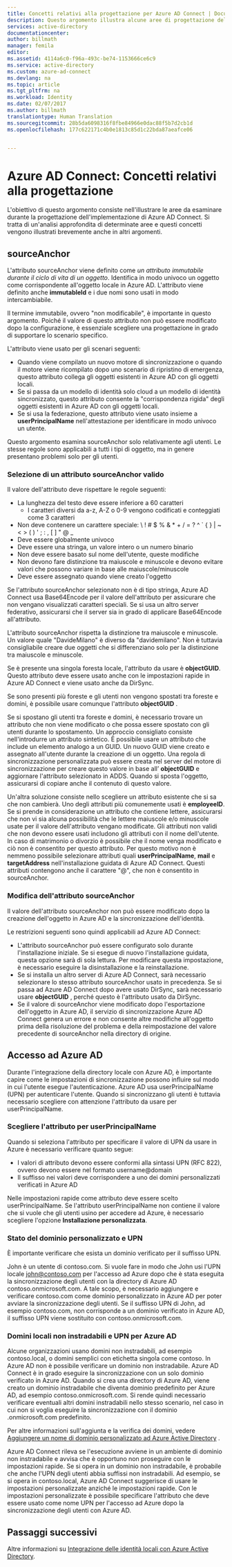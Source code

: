 ```yaml
---
title: Concetti relativi alla progettazione per Azure AD Connect | Documentazione Microsoft
description: Questo argomento illustra alcune aree di progettazione dell&quot;implementazione.
services: active-directory
documentationcenter: 
author: billmath
manager: femila
editor: 
ms.assetid: 4114a6c0-f96a-493c-be74-1153666ce6c9
ms.service: active-directory
ms.custom: azure-ad-connect
ms.devlang: na
ms.topic: article
ms.tgt_pltfrm: na
ms.workload: Identity
ms.date: 02/07/2017
ms.author: billmath
translationtype: Human Translation
ms.sourcegitcommit: 28b5da6098316f8fbe84966e0dac88f5b7d2cb1d
ms.openlocfilehash: 177c622171c4b0e1813c85d1c22bda87aeafce06


---
```

# <a name="azure-ad-connect-design-concepts"></a>Azure AD Connect: Concetti relativi alla progettazione
L'obiettivo di questo argomento consiste nell'illustrare le aree da esaminare durante la progettazione dell'implementazione di Azure AD Connect. Si tratta di un'analisi approfondita di determinate aree e questi concetti vengono illustrati brevemente anche in altri argomenti.

## <a name="sourceanchor"></a>sourceAnchor
L'attributo sourceAnchor viene definito come *un attributo immutabile durante il ciclo di vita di un oggetto*. Identifica in modo univoco un oggetto come corrispondente all'oggetto locale in Azure AD. L'attributo viene definito anche **immutableId** e i due nomi sono usati in modo intercambiabile.

Il termine immutabile, ovvero "non modificabile", è importante in questo argomento. Poiché il valore di questo attributo non può essere modificato dopo la configurazione, è essenziale scegliere una progettazione in grado di supportare lo scenario specifico.

L'attributo viene usato per gli scenari seguenti:

* Quando viene compilato un nuovo motore di sincronizzazione o quando il motore viene ricompilato dopo uno scenario di ripristino di emergenza, questo attributo collega gli oggetti esistenti in Azure AD con gli oggetti locali.
* Se si passa da un modello di identità solo cloud a un modello di identità sincronizzato, questo attributo consente la "corrispondenza rigida" degli oggetti esistenti in Azure AD con gli oggetti locali.
* Se si usa la federazione, questo attributo viene usato insieme a **userPrincipalName** nell'attestazione per identificare in modo univoco un utente.

Questo argomento esamina sourceAnchor solo relativamente agli utenti. Le stesse regole sono applicabili a tutti i tipi di oggetto, ma in genere presentano problemi solo per gli utenti.

### <a name="selecting-a-good-sourceanchor-attribute"></a>Selezione di un attributo sourceAnchor valido
Il valore dell'attributo deve rispettare le regole seguenti:

* La lunghezza del testo deve essere inferiore a 60 caratteri
  * I caratteri diversi da a-z, A-Z o 0-9 vengono codificati e conteggiati come 3 caratteri
* Non deve contenere un carattere speciale: &#92; ! # $ % & * + / = ? ^ &#96; { } | ~ < > ( ) ' ; : , [ ] " @ _
* Deve essere globalmente univoco
* Deve essere una stringa, un valore intero o un numero binario
* Non deve essere basato sul nome dell'utente, queste modifiche
* Non devono fare distinzione tra maiuscole e minuscole e devono evitare valori che possono variare in base alle maiuscole/minuscole
* Deve essere assegnato quando viene creato l'oggetto

Se l'attributo sourceAnchor selezionato non è di tipo stringa, Azure AD Connect usa Base64Encode per il valore dell'attributo per assicurare che non vengano visualizzati caratteri speciali. Se si usa un altro server federativo, assicurarsi che il server sia in grado di applicare Base64Encode all'attributo.

L'attributo sourceAnchor rispetta la distinzione tra maiuscole e minuscole. Un valore quale "DavideMilano" è diverso da "davidemilano". Non è tuttavia consigliabile creare due oggetti che si differenziano solo per la distinzione tra maiuscole e minuscole.

Se è presente una singola foresta locale, l'attributo da usare è **objectGUID**. Questo attributo deve essere usato anche con le impostazioni rapide in Azure AD Connect e viene usato anche da DirSync.

Se sono presenti più foreste e gli utenti non vengono spostati tra foreste e domini, è possibile usare comunque l'attributo **objectGUID** .

Se si spostano gli utenti tra foreste e domini, è necessario trovare un attributo che non viene modificato o che possa essere spostato con gli utenti durante lo spostamento. Un approccio consigliato consiste nell'introdurre un attributo sintetico. È possibile usare un attributo che include un elemento analogo a un GUID. Un nuovo GUID viene creato e assegnato all'utente durante la creazione di un oggetto. Una regola di sincronizzazione personalizzata può essere creata nel server del motore di sincronizzazione per creare questo valore in base all’ **objectGUID** e aggiornare l'attributo selezionato in ADDS. Quando si sposta l'oggetto, assicurarsi di copiare anche il contenuto di questo valore.

Un'altra soluzione consiste nello scegliere un attributo esistente che si sa che non cambierà. Uno degli attributi più comunemente usati è **employeeID**. Se si prende in considerazione un attributo che contiene lettere, assicurarsi che non vi sia alcuna possibilità che le lettere maiuscole e/o minuscole usate per il valore dell'attributo vengano modificate. Gli attributi non validi che non devono essere usati includono gli attributi con il nome dell'utente. In caso di matrimonio o divorzio è possibile che il nome venga modificato e ciò non è consentito per questo attributo. Per questo motivo non è nemmeno possibile selezionare attributi quali **userPrincipalName**, **mail** e **targetAddress** nell'installazione guidata di Azure AD Connect. Questi attributi contengono anche il carattere "@", che non è consentito in sourceAnchor.

### <a name="changing-the-sourceanchor-attribute"></a>Modifica dell'attributo sourceAnchor
Il valore dell'attributo sourceAnchor non può essere modificato dopo la creazione dell'oggetto in Azure AD e la sincronizzazione dell'identità.

Le restrizioni seguenti sono quindi applicabili ad Azure AD Connect:

* L'attributo sourceAnchor può essere configurato solo durante l'installazione iniziale. Se si esegue di nuovo l'installazione guidata, questa opzione sarà di sola lettura. Per modificare questa impostazione, è necessario eseguire la disinstallazione e la reinstallazione.
* Se si installa un altro server di Azure AD Connect, sarà necessario selezionare lo stesso attributo sourceAnchor usato in precedenza. Se si passa ad Azure AD Connect dopo avere usato DirSync, sarà necessario usare **objectGUID** , perché questo è l'attributo usato da DirSync.
* Se il valore di sourceAnchor viene modificato dopo l'esportazione dell'oggetto in Azure AD, il servizio di sincronizzazione Azure AD Connect genera un errore e non consente altre modifiche all'oggetto prima della risoluzione del problema e della reimpostazione del valore precedente di sourceAnchor nella directory di origine.

## <a name="azure-ad-sign-in"></a>Accesso ad Azure AD
Durante l'integrazione della directory locale con Azure AD, è importante capire come le impostazioni di sincronizzazione possono influire sul modo in cui l'utente esegue l'autenticazione. Azure AD usa userPrincipalName (UPN) per autenticare l'utente. Quando si sincronizzano gli utenti è tuttavia necessario scegliere con attenzione l'attributo da usare per userPrincipalName.

### <a name="choosing-the-attribute-for-userprincipalname"></a>Scegliere l'attributo per userPrincipalName
Quando si seleziona l'attributo per specificare il valore di UPN da usare in Azure è necessario verificare quanto segue:

* I valori di attributo devono essere conformi alla sintassi UPN (RFC 822), ovvero devono essere nel formato username@domain
* Il suffisso nei valori deve corrispondere a uno dei domini personalizzati verificati in Azure AD

Nelle impostazioni rapide come attributo deve essere scelto userPrincipalName. Se l'attributo userPrincipalName non contiene il valore che si vuole che gli utenti usino per accedere ad Azure, è necessario scegliere l'opzione **Installazione personalizzata**.

### <a name="custom-domain-state-and-upn"></a>Stato del dominio personalizzato e UPN
È importante verificare che esista un dominio verificato per il suffisso UPN.

John è un utente di contoso.com. Si vuole fare in modo che John usi l'UPN locale john@contoso.com per l'accesso ad Azure dopo che è stata eseguita la sincronizzazione degli utenti con la directory di Azure AD contoso.onmicrosoft.com. A tale scopo, è necessario aggiungere e verificare contoso.com come dominio personalizzato in Azure AD per poter avviare la sincronizzazione degli utenti. Se il suffisso UPN di John, ad esempio contoso.com, non corrisponde a un dominio verificato in Azure AD, il suffisso UPN viene sostituito con contoso.onmicrosoft.com.

### <a name="non-routable-on-premises-domains-and-upn-for-azure-ad"></a>Domini locali non instradabili e UPN per Azure AD
Alcune organizzazioni usano domini non instradabili, ad esempio contoso.local, o domini semplici con etichetta singola come contoso. In Azure AD non è possibile verificare un dominio non instradabile. Azure AD Connect è in grado eseguire la sincronizzazione con un solo dominio verificato in Azure AD. Quando si crea una directory di Azure AD, viene creato un dominio instradabile che diventa dominio predefinito per Azure AD, ad esempio contoso.onmicrosoft.com. Si rende quindi necessario verificare eventuali altri domini instradabili nello stesso scenario, nel caso in cui non si voglia eseguire la sincronizzazione con il dominio .onmicrosoft.com predefinito.

Per altre informazioni sull'aggiunta e la verifica dei domini, vedere [Aggiungere un nome di dominio personalizzato ad Azure Active Directory](../active-directory-add-domain.md) .

Azure AD Connect rileva se l'esecuzione avviene in un ambiente di dominio non instradabile e avvisa che è opportuno non proseguire con le impostazioni rapide. Se si opera in un dominio non instradabile, è probabile che anche l'UPN degli utenti abbia suffissi non instradabili. Ad esempio, se si opera in contoso.local, Azure AD Connect suggerisce di usare le impostazioni personalizzate anziché le impostazioni rapide. Con le impostazioni personalizzate è possibile specificare l'attributo che deve essere usato come nome UPN per l'accesso ad Azure dopo la sincronizzazione degli utenti con Azure AD.

## <a name="next-steps"></a>Passaggi successivi
Altre informazioni su [Integrazione delle identità locali con Azure Active Directory](active-directory-aadconnect.md).




<!--HONumber=Dec16_HO3-->


